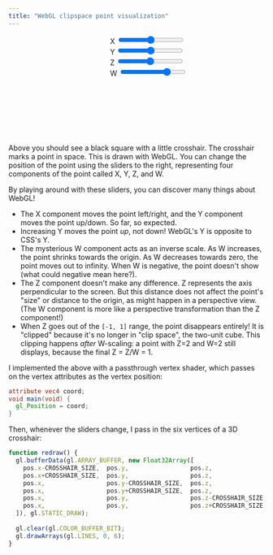 ```yaml
---
title: "WebGL clipspace point visualization"
---
```


<div style="display: flex;">
  <canvas id="point_viz" width="400" height="400" style="width: 200px; height: 200px;"></canvas>
  <div>
    <div>
      <label>X</label>
      <input type="range" id="xpos" value="0" min="-2" max="2" step="0.01"/>
      <span id="xpos_show"></span>
    </div>
    <div>
      <label>Y</label>
      <input type="range" id="ypos" value="0" min="-2" max="2" step="0.01"/>
      <span id="ypos_show"></span>
    </div>
    <div>
      <label>Z</label>
      <input type="range" id="zpos" value="0" min="-2" max="2" step="0.01"/>
      <span id="zpos_show"></span>
    </div>
    <div>
      <label>W</label>
      <input type="range" id="wpos" value="1" min="-2" max="2" step="0.01"/>
      <span id="wpos_show"></span>
    </div>
  </div>
</div>

<script>
  const CROSSHAIR_SIZE = 0.04;

  const pointVizEl = document.getElementById("point_viz");
  const gl = pointVizEl.getContext("webgl");

  const vertBuffer = gl.createBuffer();
  gl.bindBuffer(gl.ARRAY_BUFFER, vertBuffer);

  const vertShader = gl.createShader(gl.VERTEX_SHADER);
  gl.shaderSource(vertShader, "attribute vec4 coord; void main(void) { gl_Position = coord; }");
  gl.compileShader(vertShader);
  if (!gl.getShaderParameter(vertShader, gl.COMPILE_STATUS)) {
    console.error("Error compiling vertex shader", gl.getShaderInfoLog(vertShader));
  }

  const fragShader = gl.createShader(gl.FRAGMENT_SHADER);
  gl.shaderSource(fragShader, "void main(void) { gl_FragColor = vec4(1.0, 1.0, 1.0, 1.0); }");
  gl.compileShader(fragShader);
  if (!gl.getShaderParameter(fragShader, gl.COMPILE_STATUS)) {
    console.error("Error compiling fragment shader", gl.getShaderInfoLog(fragShader));
  }

  const prog = gl.createProgram();
  gl.attachShader(prog, vertShader);
  gl.attachShader(prog, fragShader);
  gl.linkProgram(prog);
  gl.useProgram(prog);

  const coordLoc = gl.getAttribLocation(prog, "coord");
  gl.vertexAttribPointer(coordLoc, 4, gl.FLOAT, false, 0, 0);
  gl.enableVertexAttribArray(coordLoc);

  gl.clearColor(0,0,0,1);

  let pos = {x: 0, y: 0, z: 0, w: 1};
  function redraw() {
    gl.bufferData(gl.ARRAY_BUFFER, new Float32Array([
      pos.x-CROSSHAIR_SIZE,  pos.y,                 pos.z,                pos.w,
      pos.x+CROSSHAIR_SIZE,  pos.y,                 pos.z,                pos.w,
      pos.x,                 pos.y-CROSSHAIR_SIZE,  pos.z,                pos.w,
      pos.x,                 pos.y+CROSSHAIR_SIZE,  pos.z,                pos.w,
      pos.x,                 pos.y,                 pos.z-CROSSHAIR_SIZE, pos.w,
      pos.x,                 pos.y,                 pos.z+CROSSHAIR_SIZE, pos.w,
    ]), gl.STATIC_DRAW);
    
    gl.clear(gl.COLOR_BUFFER_BIT);
    gl.drawArrays(gl.LINES, 0, 6);
  }
  redraw();

  ["x", "y", "z", "w"].forEach(function(id) {
    const el = document.getElementById(id+"pos");
    document.getElementById(id+"pos_show").innerText = el.valueAsNumber;
    el.addEventListener("input", function(ev) {
      const val = ev.target.valueAsNumber;
      pos[id] = val;
      document.getElementById(id+"pos_show").innerText = val;
      redraw();
    });
  });
</script>

Above you should see a black square with a little crosshair.
The crosshair marks a point in space.
This is drawn with WebGL.
You can change the position of the point using the sliders to the right,
representing four components of the point called X, Y, Z, and W.

By playing around with these sliders, you can discover many things about WebGL!

* The X component moves the point left/right,
  and the Y component moves the point up/down.
  So far, so expected.
* Increasing Y moves the point _up_, not down!
  WebGL's Y is opposite to CSS's Y.
* The mysterious W component acts as an inverse scale.
  As W increases, the point shrinks towards the origin.
  As W decreases towards zero, the point moves out to infinity.
  When W is negative, the point doesn't show (what could negative mean here?).
* The Z component doesn't make any difference.
  Z represents the axis perpendicular to the screen.
  But this distance does not affect the point's "size" or distance to the origin,
  as might happen in a perspective view.
  (The W component is more like a perspective transformation than the Z component!)
* When Z goes out of the `[-1, 1]` range,
  the point disappears entirely!
  It is "clipped" because it's no longer in "clip space",
  the two-unit cube.
  This clipping happens _after_ W-scaling:
  a point with Z=2 and W=2 still displays,
  because the final Z = Z/W = 1.

I implemented the above with a passthrough vertex shader,
which passes on the vertex attributes as the vertex position:

```glsl
attribute vec4 coord;
void main(void) { 
  gl_Position = coord; 
}
```

Then, whenever the sliders change,
I pass in the six vertices of a 3D crosshair:

```js
function redraw() {
  gl.bufferData(gl.ARRAY_BUFFER, new Float32Array([
    pos.x-CROSSHAIR_SIZE,  pos.y,                 pos.z,                pos.w,
    pos.x+CROSSHAIR_SIZE,  pos.y,                 pos.z,                pos.w,
    pos.x,                 pos.y-CROSSHAIR_SIZE,  pos.z,                pos.w,
    pos.x,                 pos.y+CROSSHAIR_SIZE,  pos.z,                pos.w,
    pos.x,                 pos.y,                 pos.z-CROSSHAIR_SIZE, pos.w,
    pos.x,                 pos.y,                 pos.z+CROSSHAIR_SIZE, pos.w,
  ]), gl.STATIC_DRAW);
  
  gl.clear(gl.COLOR_BUFFER_BIT);
  gl.drawArrays(gl.LINES, 0, 6);
}
```
